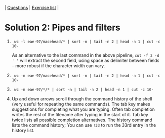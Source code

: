 | [Questions](shell_exercise2_pipes.md) | [Exercise list](shell_exercise_index.md) |

# Solution 2: Pipes and filters

1.
        wc -l eae-97/macehead/* | sort -n | tail -n 2 | head -n 1 | cut -c 10-

    As an alternative to the last command in the above pipeline, `cut -f 2 -d ' '`
    will extract the second field, using space as delimiter between fields – more robust if the character width can vary.

2.
        wc -m eae-97/macehead/* | sort -n | tail -n 2 | head -n 1 | cut -c 10-

3.
        wc -m eae-97/*/* | sort -n | tail -n 2 | head -n 1 | cut -c 10-

4.  Up and down arrows scroll through the command history of the shell (very useful for repeating the same commands). 
    The tab key makes suggestions for completing what you are typing. Often tab completion writes the rest of the 
    filename after typing in the start of it. Tab key twice lists all possible completion alternatives. 
    The history command lists the command history; You can use `!33` to run the 33rd entry in the history list. 
  